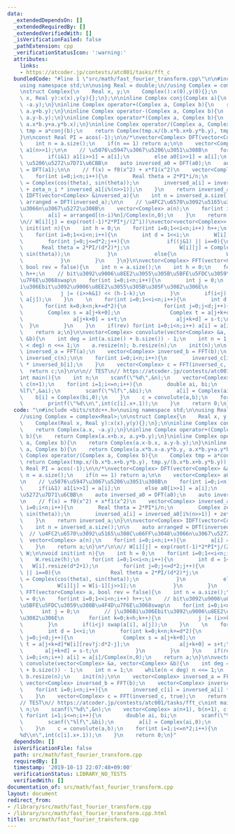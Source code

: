 ```yaml
---
data:
  _extendedDependsOn: []
  _extendedRequiredBy: []
  _extendedVerifiedWith: []
  _isVerificationFailed: false
  _pathExtension: cpp
  _verificationStatusIcon: ':warning:'
  attributes:
    links:
    - https://atcoder.jp/contests/atc001/tasks/fft_c
  bundledCode: "#line 1 \"src/math/fast_fourier_transform.cpp\"\n\n#include <bits/stdc++.h>\n\
    using namespace std;\n\nusing Real = double;\n//using Complex = complex<Real>;\n\
    \nstruct Complex{\n    Real x, y;\n    Complex():x(0),y(0){};\n    Complex(Real\
    \ x, Real y):x(x),y(y){};\n};\n\ninline Complex conj(Complex a){\n    return Complex(a.x,\
    \ -a.y);\n}\ninline Complex operator+(Complex a, Complex b){\n    return Complex(a.x+b.x,\
    \ a.y+b.y);\n}\ninline Complex operator-(Complex a, Complex b){\n    return Complex(a.x-b.x,\
    \ a.y-b.y);\n}\ninline Complex operator*(Complex a, Complex b){\n    return Complex(a.x*b.x-a.y*b.y,\
    \ a.x*b.y+a.y*b.x);\n}\ninline Complex operator/(Complex a, Complex b){\n    Complex\
    \ tmp = a*conj(b);\n    return Complex(tmp.x/(b.x*b.x+b.y*b.y), tmp.y/(b.x*b.x+b.y*b.y));\n\
    }\n\nconst Real PI = acos(-1);\n\n/*\nvector<Complex> DFT(vector<Complex> &a){\n\
    \    int n = a.size();\n    if(n == 1) return a;\n\n    vector<Complex> a0(n>>1),\
    \ a1(n>>1);\n\n    // \u5076\u5947\u3067\u5206\u3051\u308B\n    for(int i=0;i<n;i++){\n\
    \        if(i&1) a1[i>>1] = a[i];\n        else a0[i>>1] = a[i];\n    }\n    //\
    \ \u5206\u5272\u7D71\u6CBB\n    auto inversed_a0 = DFT(a0);\n    auto inversed_a1\
    \ = DFT(a1);\n\n    // f(x) = f0(x^2) + x*f1(x^2)\n    vector<Complex> inversed_a(n);\n\
    \    for(int i=0;i<n;i++){\n        Real theta = 2*PI*i/n;\n        Complex zeta_n_i\
    \ = Complex(cos(theta), sin(theta));\n        inversed_a[i] = inversed_a0[i%(n>>1)]\
    \ + zeta_n_i * inversed_a1[i%(n>>1)];\n    }\n    return inversed_a;\n}\n\nvector<Complex>\
    \ IDFT(vector<Complex> &inversed_a){\n    int n = inversed_a.size();\n\n    auto\
    \ arranged = DFT(inversed_a);\n\n    // \u4FC2\u6570\u3092\u5165\u308C\u66FF\u3048\
    \u3066n\u3067\u5272\u308B\n    vector<Complex> a(n);\n    for(int i=0;i<n;i++){\n\
    \        a[i] = arranged[(n-i)%n]/Complex(n,0);\n    }\n    return a;\n}\n*/\n\
    \n// W[i][j] = exp(root(-1)*2*PI*j/(2^i))\nvector<vector<Complex>> W;\n\nvoid\
    \ init(int n){\n    int h = 0;\n    for(int i=0;1<<i<n;i++) h++;\n    W.resize(h);\n\
    \    for(int i=0;1<<i<n;i++){\n        int d = 1<<i;\n        W[i].resize(d*2+1);\n\
    \        for(int j=0;j<=d*2;j++){\n            if((j&1) || i==0){\n          \
    \      Real theta = 2*PI/(d*2)*j;\n                W[i][j] = Complex(cos(theta),\
    \ sin(theta));\n            }\n            else{\n                W[i][j] = W[i-1][j>>1];\n\
    \            }\n        }\n    }\n}\n\nvector<Complex> FFT(vector<Complex> a,\
    \ bool rev = false){\n    int n = a.size();\n    int h = 0;\n    for(int i=0;1<<i<n;i++)\
    \ h++;\n    // bit\u3092\u9006\u8EE2\u3055\u305B\u5BFE\u5FDC\u3059\u308B\u4F4D\
    \u7F6E\u3068swap\n    for(int i=0;i<n;i++){\n        int j = 0;\n        // j\u306B\
    i\u306Ebit\u3092\u9006\u8EE2\u3055\u305B\u305F\u3082\u306E\n        for(int k=0;k<h;k++){\n\
    \            j |= (i>>k&1) << (h-1-k);\n        }\n        if(i<j) swap(a[i],\
    \ a[j]);\n    }\n    \n    for(int i=0;1<<i<n;i++){\n        int d = 1<<i;\n \
    \       for(int k=0;k<n;k+=d*2){\n            for(int j=0;j<d;j++){\n        \
    \        Complex s = a[j+k+0];\n                Complex t = a[j+k+d]*W[i][rev?j:d*2-j];\n\
    \                a[j+k+0] = s+t;\n                a[j+k+d] = s-t;\n          \
    \  }\n        }\n    }\n    if(rev) for(int i=0;i<n;i++) a[i] = a[i]/Complex(n,0);\n\
    \    return a;\n}\n\nvector<Complex> convolute(vector<Complex> &a, vector<Complex>\
    \ &b){\n    int deg = int(a.size() + b.size()) - 1;\n    int n = 1;\n    while(n\
    \ < deg) n <<= 1;\n    a.resize(n); b.resize(n);\n    init(n);\n\n    vector<Complex>\
    \ inversed_a = FFT(a);\n    vector<Complex> inversed_b = FFT(b);\n    vector<Complex>\
    \ inversed_c(n);\n\n    for(int i=0;i<n;i++){\n        inversed_c[i] = inversed_a[i]\
    \ * inversed_b[i];\n    }\n    vector<Complex> c = FFT(inversed_c, true);\n  \
    \  return c;\n}\n\n\n// TEST\n// https://atcoder.jp/contests/atc001/tasks/fft_c\n\
    int main(){\n    int n;\n    scanf(\"%d\",&n);\n    vector<Complex> a(n+1), b(n+1),\
    \ c(n+1);\n    for(int i=1;i<=n;i++){\n        double ai, bi;\n        scanf(\"\
    %lf\",&ai);\n        scanf(\"%lf\",&bi);\n        a[i] = Complex(ai,0);\n    \
    \    b[i] = Complex(bi,0);\n    }\n    c = convolute(a,b);\n    for(int i=1;i<=n*2;i++){\n\
    \        printf(\"%d\\n\",int(c[i].x+.1));\n    }\n    return 0;\n}\n"
  code: "\n#include <bits/stdc++.h>\nusing namespace std;\n\nusing Real = double;\n\
    //using Complex = complex<Real>;\n\nstruct Complex{\n    Real x, y;\n    Complex():x(0),y(0){};\n\
    \    Complex(Real x, Real y):x(x),y(y){};\n};\n\ninline Complex conj(Complex a){\n\
    \    return Complex(a.x, -a.y);\n}\ninline Complex operator+(Complex a, Complex\
    \ b){\n    return Complex(a.x+b.x, a.y+b.y);\n}\ninline Complex operator-(Complex\
    \ a, Complex b){\n    return Complex(a.x-b.x, a.y-b.y);\n}\ninline Complex operator*(Complex\
    \ a, Complex b){\n    return Complex(a.x*b.x-a.y*b.y, a.x*b.y+a.y*b.x);\n}\ninline\
    \ Complex operator/(Complex a, Complex b){\n    Complex tmp = a*conj(b);\n   \
    \ return Complex(tmp.x/(b.x*b.x+b.y*b.y), tmp.y/(b.x*b.x+b.y*b.y));\n}\n\nconst\
    \ Real PI = acos(-1);\n\n/*\nvector<Complex> DFT(vector<Complex> &a){\n    int\
    \ n = a.size();\n    if(n == 1) return a;\n\n    vector<Complex> a0(n>>1), a1(n>>1);\n\
    \n    // \u5076\u5947\u3067\u5206\u3051\u308B\n    for(int i=0;i<n;i++){\n   \
    \     if(i&1) a1[i>>1] = a[i];\n        else a0[i>>1] = a[i];\n    }\n    // \u5206\
    \u5272\u7D71\u6CBB\n    auto inversed_a0 = DFT(a0);\n    auto inversed_a1 = DFT(a1);\n\
    \n    // f(x) = f0(x^2) + x*f1(x^2)\n    vector<Complex> inversed_a(n);\n    for(int\
    \ i=0;i<n;i++){\n        Real theta = 2*PI*i/n;\n        Complex zeta_n_i = Complex(cos(theta),\
    \ sin(theta));\n        inversed_a[i] = inversed_a0[i%(n>>1)] + zeta_n_i * inversed_a1[i%(n>>1)];\n\
    \    }\n    return inversed_a;\n}\n\nvector<Complex> IDFT(vector<Complex> &inversed_a){\n\
    \    int n = inversed_a.size();\n\n    auto arranged = DFT(inversed_a);\n\n  \
    \  // \u4FC2\u6570\u3092\u5165\u308C\u66FF\u3048\u3066n\u3067\u5272\u308B\n  \
    \  vector<Complex> a(n);\n    for(int i=0;i<n;i++){\n        a[i] = arranged[(n-i)%n]/Complex(n,0);\n\
    \    }\n    return a;\n}\n*/\n\n// W[i][j] = exp(root(-1)*2*PI*j/(2^i))\nvector<vector<Complex>>\
    \ W;\n\nvoid init(int n){\n    int h = 0;\n    for(int i=0;1<<i<n;i++) h++;\n\
    \    W.resize(h);\n    for(int i=0;1<<i<n;i++){\n        int d = 1<<i;\n     \
    \   W[i].resize(d*2+1);\n        for(int j=0;j<=d*2;j++){\n            if((j&1)\
    \ || i==0){\n                Real theta = 2*PI/(d*2)*j;\n                W[i][j]\
    \ = Complex(cos(theta), sin(theta));\n            }\n            else{\n     \
    \           W[i][j] = W[i-1][j>>1];\n            }\n        }\n    }\n}\n\nvector<Complex>\
    \ FFT(vector<Complex> a, bool rev = false){\n    int n = a.size();\n    int h\
    \ = 0;\n    for(int i=0;1<<i<n;i++) h++;\n    // bit\u3092\u9006\u8EE2\u3055\u305B\
    \u5BFE\u5FDC\u3059\u308B\u4F4D\u7F6E\u3068swap\n    for(int i=0;i<n;i++){\n  \
    \      int j = 0;\n        // j\u306Bi\u306Ebit\u3092\u9006\u8EE2\u3055\u305B\u305F\
    \u3082\u306E\n        for(int k=0;k<h;k++){\n            j |= (i>>k&1) << (h-1-k);\n\
    \        }\n        if(i<j) swap(a[i], a[j]);\n    }\n    \n    for(int i=0;1<<i<n;i++){\n\
    \        int d = 1<<i;\n        for(int k=0;k<n;k+=d*2){\n            for(int\
    \ j=0;j<d;j++){\n                Complex s = a[j+k+0];\n                Complex\
    \ t = a[j+k+d]*W[i][rev?j:d*2-j];\n                a[j+k+0] = s+t;\n         \
    \       a[j+k+d] = s-t;\n            }\n        }\n    }\n    if(rev) for(int\
    \ i=0;i<n;i++) a[i] = a[i]/Complex(n,0);\n    return a;\n}\n\nvector<Complex>\
    \ convolute(vector<Complex> &a, vector<Complex> &b){\n    int deg = int(a.size()\
    \ + b.size()) - 1;\n    int n = 1;\n    while(n < deg) n <<= 1;\n    a.resize(n);\
    \ b.resize(n);\n    init(n);\n\n    vector<Complex> inversed_a = FFT(a);\n   \
    \ vector<Complex> inversed_b = FFT(b);\n    vector<Complex> inversed_c(n);\n\n\
    \    for(int i=0;i<n;i++){\n        inversed_c[i] = inversed_a[i] * inversed_b[i];\n\
    \    }\n    vector<Complex> c = FFT(inversed_c, true);\n    return c;\n}\n\n\n\
    // TEST\n// https://atcoder.jp/contests/atc001/tasks/fft_c\nint main(){\n    int\
    \ n;\n    scanf(\"%d\",&n);\n    vector<Complex> a(n+1), b(n+1), c(n+1);\n   \
    \ for(int i=1;i<=n;i++){\n        double ai, bi;\n        scanf(\"%lf\",&ai);\n\
    \        scanf(\"%lf\",&bi);\n        a[i] = Complex(ai,0);\n        b[i] = Complex(bi,0);\n\
    \    }\n    c = convolute(a,b);\n    for(int i=1;i<=n*2;i++){\n        printf(\"\
    %d\\n\",int(c[i].x+.1));\n    }\n    return 0;\n}"
  dependsOn: []
  isVerificationFile: false
  path: src/math/fast_fourier_transform.cpp
  requiredBy: []
  timestamp: '2019-10-13 22:07:48+09:00'
  verificationStatus: LIBRARY_NO_TESTS
  verifiedWith: []
documentation_of: src/math/fast_fourier_transform.cpp
layout: document
redirect_from:
- /library/src/math/fast_fourier_transform.cpp
- /library/src/math/fast_fourier_transform.cpp.html
title: src/math/fast_fourier_transform.cpp
---
```

